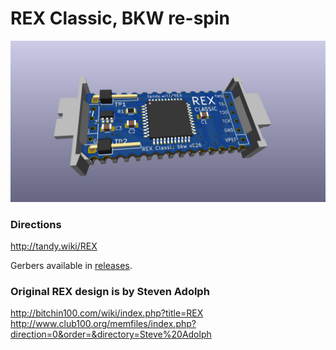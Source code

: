 # REX Classic, BKW re-spin
![](REX_Classic_bkw.jpg)

### Directions
http://tandy.wiki/REX

Gerbers available in [releases](../../releases/latest).

### Original REX design is by Steven Adolph
http://bitchin100.com/wiki/index.php?title=REX  
http://www.club100.org/memfiles/index.php?direction=0&order=&directory=Steve%20Adolph
